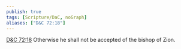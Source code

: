 ```yaml
---
publish: true
tags: [Scripture/DaC, noGraph]
aliases: ["D&C 72:18"]
---
```

[D&C 72:18](https://churchofjesuschrist.org/study/scriptures/dc-testament/dc/72?lang=eng&id=p18#p18) Otherwise he shall not be accepted of the bishop of Zion.
